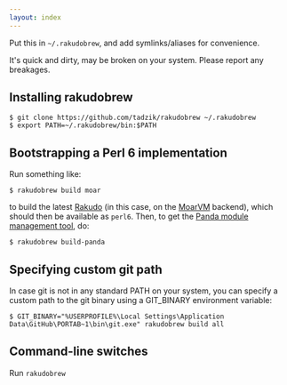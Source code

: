 ```yaml
---
layout: index
---
```


Put this in `~/.rakudobrew`, and add symlinks/aliases for convenience.

It's quick and dirty, may be broken on your system. Please report any breakages.

Installing rakudobrew
---------------------

```
$ git clone https://github.com/tadzik/rakudobrew ~/.rakudobrew
$ export PATH=~/.rakudobrew/bin:$PATH
```

Bootstrapping a Perl 6 implementation
-------------------------------------

Run something like:

```
$ rakudobrew build moar
```

to build the latest [Rakudo](https://github.com/rakudo/rakudo)
(in this case, on the [MoarVM](https://github.com/MoarVM/MoarVM) backend),
which should then be available as `perl6`. Then, to get the
[Panda module management tool](https://github.com/tadzik/panda), do:

```
$ rakudobrew build-panda
```

Specifying custom git path
--------------------------

In case git is not in any standard PATH on your system, you can specify a custom path
to the git binary using a GIT_BINARY environment variable:

```
$ GIT_BINARY="%USERPROFILE%\Local Settings\Application Data\GitHub\PORTAB~1\bin\git.exe" rakudobrew build all
```

Command-line switches
---------------

Run `rakudobrew`


